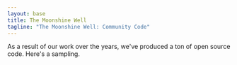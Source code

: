 ```yaml
---
layout: base
title: The Moonshine Well
tagline: "The Moonshine Well: Community Code"
---
```

As a result of our work over the years, we've produced a ton of open source code.  Here's a sampling.

<div id="thewell"></div>

<script type="text/javascript">
	$(function() { SHOWOFF.load('thewell', 
	{ 'bmuller': [ 'sexmachine', 'mod_auth_openid', 'bandit', 'hbaserb', 'twistar' ], 
	  'livingsocial': [ 'abanalyzer', 'ankusa', 'ganapati', 'HiveSwarm' ],
	  'moonshinedevco': [ 'showoff' ] }); });
</script>

